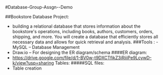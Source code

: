#Database-Group-Assgn--Demo

##Bookstore Database Project:
- building a relational database that stores information about the bookstore's operations, including books, authors, customers, orders, shipping, and more. You will create a database that efficiently stores all necessary data and allows for quick retrieval and analysis.
###Tools :
 -MySQL – Database Management
- Draw.io – For designing the ER diagram/schema
####ER diagram:
- https://drive.google.com/file/d/1-BV0w-t9DXCTfikZ3iRiiiPe9LcywD-k/view?usp=sharing
Tables:
#####SQL files:
- Table creation
